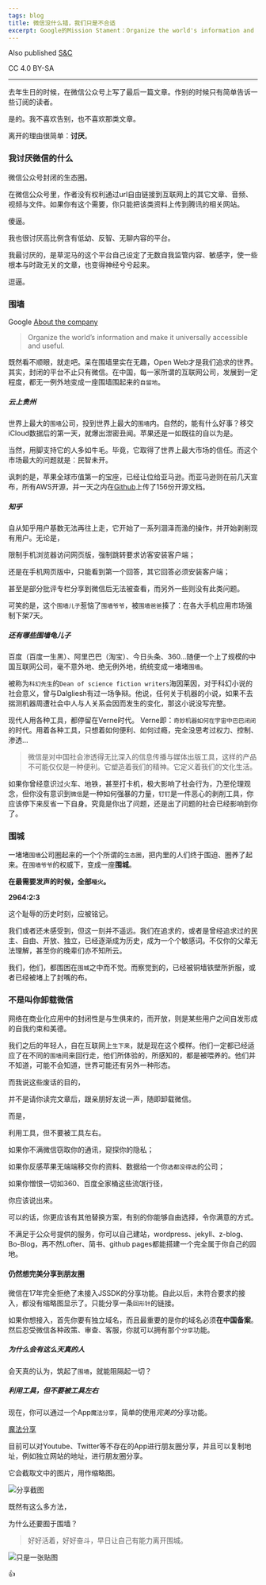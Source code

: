 ```yaml
---
tags: blog
title: 微信没什么错，我们只是不合适
excerpt: Google的Mission Stament：Organize the world's information and make it universally accessible and useful.
---
```



Also published [S&C](https://soandcandy.us)

CC 4.0 BY-SA

----

去年生日的时候，在微信公众号上写了最后一篇文章。作别的时候只有简单告诉一些订阅的读者。

是的。我不喜欢告别，也不喜欢那类文章。

离开的理由很简单：**讨厌**。


### 我讨厌微信的什么 ###

微信公众号封闭的生态圈。

在微信公众号里，作者没有权利通过url自由链接到互联网上的其它文章、音频、视频与文件。如果你有这个需要，你只能把该类资料上传到腾讯的相关网站。

傻逼。


我也很讨厌高比例含有低幼、反智、无聊内容的平台。


我最讨厌的，是草泥马的这个平台自己设定了无数自我监管内容、敏感字，使一些根本与时政无关的文章，也变得神经兮兮起来。

逗逼。


### 围墙 ###


Google [About the company](https://www.google.com/about/our-company/)

> Organize the world’s information and make it universally accessible and useful.


既然看不顺眼，就走吧。呆在围墙里实在无趣，Open Web才是我们追求的世界。
其实，封闭的平台不止只有微信。在中国，每一家所谓的互联网公司，发展到一定程度，都无一例外地变成一座围墙围起来的`自留地`。

##### 云上贵州 #####

世界上最大的`围墙`公司，投到世界上最大的`围墙`内。自然的，能有什么好事？移交iCloud数据后的第一天，就爆出泄密丑闻。苹果还是一如既往的自以为是。

当然，用脚支持它的人多如牛毛。毕竟，它取得了世界上最大市场的信任。而这个市场最大的问题就是：民智未开。

讽刺的是，苹果全球市值第一的宝座，已经让位给亚马逊。而亚马逊则在前几天宣布，所有AWS开源，并一天之内在[Github](https://github.com/topics/aws)上传了156份开源文档。


##### 知乎 #####

自从知乎用户基数无法再往上走，它开始了一系列涸泽而渔的操作，并开始剥削现有用户。无论是，

限制手机浏览器访问网页版，强制跳转要求访客安装客户端；

还是在手机网页版中，只能看到第一个回答，其它回答必须安装客户端；

甚至是部分批评专栏分享到微信后无法被查看，而另外一些则没有此类问题。

可笑的是，这个`围墙儿子`惹恼了`围墙爷爷`，被`围墙爸爸`揍了：在各大手机应用市场强制下架7天。


##### 还有哪些围墙龟儿子 #####

百度（百度一生黑）、阿里巴巴（淘宝）、今日头条、360...随便一个上了规模的中国互联网公司，毫不意外地、绝无例外地，统统变成一堵堵`围墙`。




被称为`科幻先生`的`Dean of science fiction writers`海因莱因，对于科幻小说的社会意义，曾与Dalgliesh有过一场争辩。他说，任何关于机器的小说，如果不去揣测机器周遭社会中人与人关系会因而发生的变化，那这小说没写完整。

现代人用各种工具，都停留在Verne时代。
Verne即：`奇妙机器如何在宇宙中巴巴闭闭`的时代。用着各种工具，只想着如何便利、如何过瘾，完全没思考过权力、控制、渗透...

> 微信是对中国社会渗透得无比深入的信息传播与媒体出版工具，这样的产品不可能仅仅是一种便利。它塑造着我们的精神。它定义着我们的文化生活。

如果你曾经意识过火车、地铁，甚至打卡机，极大影响了社会行为，乃至伦理观念，但你没有意识到`微信`是一种如何强暴的力量，`钉钉`是一件恶心的剥削工具，你应该停下来反省一下自身。究竟是你出了问题，还是出了问题的社会已经影响到你了。


### 围城 ###

一堵堵`围墙`公司圈起来的一个个所谓的`生态圈`，把内里的人们终于围迫、圈养了起来。在`围墙爷爷`的权威下，变成一座**围城**。

**在最需要发声的时候，全部`哑火`。**

**2964:2:3**

这个耻辱的历史时刻，应被铭记。

我们或者还未感受到，但这一刻并不遥远。我们在追求的，或者是曾经追求过的民主、自由、开放、独立，已经逐渐成为历史，成为一个个敏感词。不仅你的父辈无法理解，甚至你的晚辈们亦不知所云。

我们，他们，都围困在`围城`之中而不觉。而察觉到的，已经被铜墙铁壁所折服，或者已经被堵上了封嘴的布。


### 不是叫你卸载微信 ###

网络在商业化应用中的封闭性是与生俱来的，而开放，则是某些用户之间自发形成的自我约束和美德。

我们之后的年轻人，自在互联网上`生下来`，就是现在这个模样。他们一定都已经适应了在不同的`围墙`间来回行走，他们所体验的，所感知的，都是被喂养的。他们并不知道，可能不会知道，世界可能还有另外一种形态。

而我说这些废话的目的，

并不是请你读完文章后，跟亲朋好友说一声，随即卸载微信。

而是，

利用工具，但不要被工具左右。


如果你不满微信窃取你的通讯，窥探你的隐私；

如果你反感苹果无端端移交你的资料、数据给一个你`选都没得选`的公司；

如果你憎恨一切如360、百度全家桶这些流氓行径，

你应该说出来。

可以的话，你更应该有其他替换方案，有别的你能够自由选择，令你满意的方式。

不满足于公众号提供的服务，你可以自己建站，wordpress、jekyll、z-blog、Bo-Blog，再不然Lofter、简书、github pages都能搭建一个完全属于你自己的园地。



#### 仍然想完美分享到朋友圈 ####


微信在17年完全拒绝了未接入JSSDK的分享功能。自此以后，未符合要求的接入，都没有缩略图显示了。只能分享一条`回形针`的链接。

如果你想接入，首先你要有独立域名，而且最重要的是你的域名必须**在中国备案**。然后忍受微信各种政策、审查、客服，你就可以拥有那个`分享`功能。

##### 为什么会有这么天真的人 #####

会天真的认为，筑起了`围墙`，就能阻隔起一切？


##### 利用工具，但不要被工具左右 #####

现在，你可以通过一个App`魔法分享`，简单的使用*完美的*分享功能。

[魔法分享](https://github.com/ShinChven/ShareMoments)

目前可以对Youtube、Twitter等不存在的App进行朋友圈分享，并且可以复制地址，例如独立网站的地址，进行朋友圈分享。

它会截取文中的图片，用作缩略图。


![分享截图](https://i.imgur.com/uiJKDYY.png)


既然有这么多方法，

为什么还要囿于围墙？



> 好好活着，好好奋斗，早日让自己有能力离开围城。


![只是一张贴图](https://i.imgur.com/E7H6n6S.jpg)

:+1:




